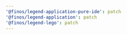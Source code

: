```yaml
---
'@finos/legend-application-pure-ide': patch
'@finos/legend-application': patch
'@finos/legend-lego': patch
---
```

